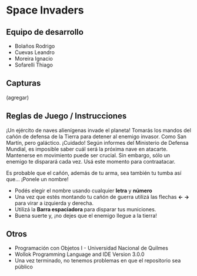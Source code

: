 # Space Invaders

## Equipo de desarrollo

- Bolaños Rodrigo
- Cuevas Leandro
- Moreira Ignacio
- Sofarelli Thiago

## Capturas

(agregar)

## Reglas de Juego / Instrucciones

¡Un ejército de naves alienígenas invade el planeta! Tomarás los mandos del cañón de defensa de la Tierra para detener al enemigo invasor. Como San Martín, pero galáctico.
¡Cuidado! Según informes del Ministerio de Defensa Mundial, es imposible saber cuál será la próxima nave en atacarte. Mantenerse en movimiento puede ser crucial.
Sin embargo, sólo un enemigo te disparará cada vez. Usá este momento para contraatacar.

Es probable que el cañón, además de tu arma, sea también tu tumba así que... ¡Ponele un nombre!
- Podés elegir el nombre usando cualquier <b>letra</b> y <b>número</b>
- Una vez que estés montando tu cañón de guerra utilizá las flechas <b>← →</b> para virar a izquierda y derecha.
- Utilizá la <b>Barra espaciadora </b> para disparar tus municiones.
- Buena suerte y, ¡no dejes que el enemigo llegue a la tierra!



## Otros

- Programación con Objetos I - Universidad Nacional de Quilmes
- Wollok Programming Language and IDE Version 3.0.0
- Una vez terminado, no tenemos problemas en que el repositorio sea público
